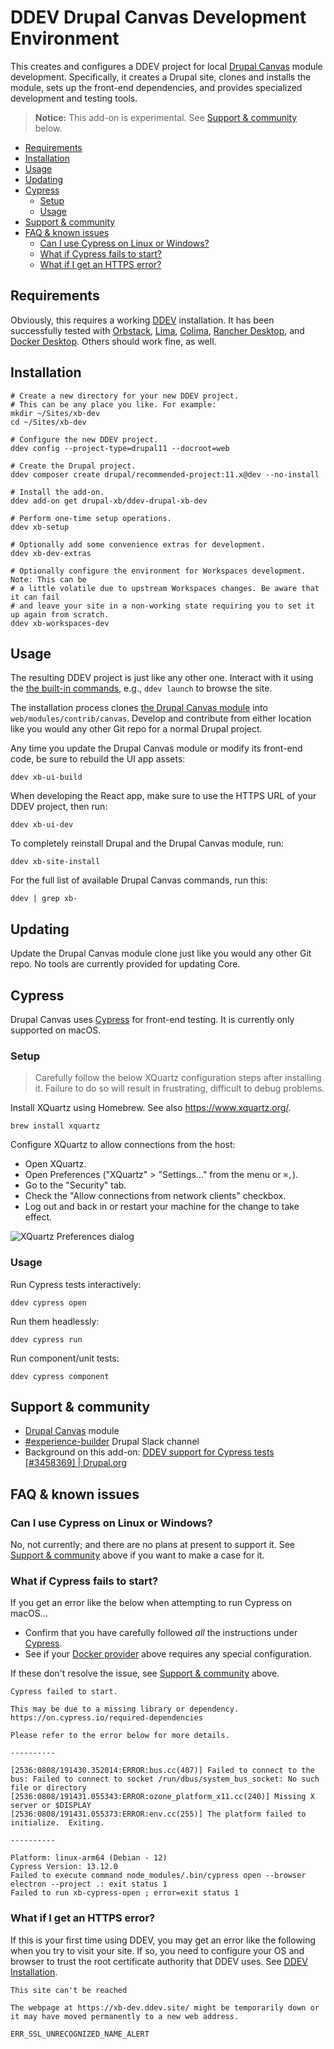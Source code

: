 # DDEV Drupal Canvas Development Environment

This creates and configures a DDEV project for local [Drupal Canvas](https://www.drupal.org/project/canvas) module development. Specifically, it creates a Drupal site, clones and installs the module, sets up the front-end dependencies, and provides specialized development and testing tools.

>  **Notice:** This add-on is experimental. See [Support & community](#support--community) below.

- [Requirements](#requirements)
- [Installation](#installation)
- [Usage](#usage)
- [Updating](#updating)
- [Cypress](#cypress)
  - [Setup](#setup)
  - [Usage](#usage-1)
- [Support \& community](#support--community)
- [FAQ \& known issues](#faq--known-issues)
  - [Can I use Cypress on Linux or Windows?](#can-i-use-cypress-on-linux-or-windows)
  - [What if Cypress fails to start?](#what-if-cypress-fails-to-start)
  - [What if I get an HTTPS error?](#what-if-i-get-an-https-error)

## Requirements

Obviously, this requires a working [DDEV](https://ddev.com/) installation. It has been successfully tested with [Orbstack](https://orbstack.dev/), [Lima](https://lima-vm.io/), [Colima](https://github.com/abiosoft/colima), [Rancher Desktop](https://rancherdesktop.io/), and [Docker Desktop](https://www.docker.com/products/docker-desktop/). Others should work fine, as well.

## Installation

```shell
# Create a new directory for your new DDEV project.
# This can be any place you like. For example:
mkdir ~/Sites/xb-dev
cd ~/Sites/xb-dev

# Configure the new DDEV project.
ddev config --project-type=drupal11 --docroot=web

# Create the Drupal project.
ddev composer create drupal/recommended-project:11.x@dev --no-install

# Install the add-on.
ddev add-on get drupal-xb/ddev-drupal-xb-dev

# Perform one-time setup operations.
ddev xb-setup

# Optionally add some convenience extras for development.
ddev xb-dev-extras

# Optionally configure the environment for Workspaces development. Note: This can be
# a little volatile due to upstream Workspaces changes. Be aware that it can fail
# and leave your site in a non-working state requiring you to set it up again from scratch.
ddev xb-workspaces-dev
```

## Usage

The resulting DDEV project is just like any other one. Interact with it using the [the built-in commands](https://ddev.readthedocs.io/en/stable/users/usage/commands/), e.g., `ddev launch` to browse the site.

The installation process clones [the Drupal Canvas module](https://www.drupal.org/project/canvas) into `web/modules/contrib/canvas`. Develop and contribute from either location like you would any other Git repo for a normal Drupal project.

Any time you update the Drupal Canvas module or modify its front-end code, be sure to rebuild the UI app assets:

```shell
ddev xb-ui-build
```

When developing the React app, make sure to use the HTTPS URL of your DDEV project, then run:

```shell
ddev xb-ui-dev
```

To completely reinstall Drupal and the Drupal Canvas module, run:

```shell
ddev xb-site-install
```

For the full list of available Drupal Canvas commands, run this:

```shell
ddev | grep xb-
```

## Updating

Update the Drupal Canvas module clone just like you would any other Git repo. No tools are currently provided for updating Core.

## Cypress

Drupal Canvas uses [Cypress](https://www.cypress.io/) for front-end testing. It is currently only supported on macOS.

### Setup

> Carefully follow the below XQuartz configuration steps after installing it. Failure to do so will result in frustrating, difficult to debug problems.

Install XQuartz using Homebrew. See also https://www.xquartz.org/.

```shell
brew install xquartz
```

Configure XQuartz to allow connections from the host:

- Open XQuartz.
- Open Preferences ("XQuartz" > "Settings..." from the menu or `⌘,`).
- Go to the "Security" tab.
- Check the "Allow connections from network clients" checkbox.
- Log out and back in or restart your machine for the change to take effect.

![XQuartz Preferences dialog](resources/xquartz-settings.png)

### Usage

Run Cypress tests interactively:

```shell
ddev cypress open
```

Run them headlessly:

```shell
ddev cypress run
```

Run component/unit tests:

```shell
ddev cypress component
```

## Support & community

- [Drupal Canvas](https://www.drupal.org/project/canvas) module
- [#experience-builder](https://drupal.slack.com/archives/C072JMEPUS1) Drupal Slack channel
- Background on this add-on: [DDEV support for Cypress tests [#3458369] | Drupal.org](https://www.drupal.org/project/canvas/issues/3458369)

## FAQ & known issues

### Can I use Cypress on Linux or Windows?

No, not currently; and there are no plans at present to support it. See [Support & community](#support--community) above if you want to make a case for it.

### What if Cypress fails to start?

If you get an error like the below when attempting to run Cypress on macOS...

- Confirm that you have carefully followed _all_ the instructions under [Cypress](#cypress).
- See if your [Docker provider](#docker-provider) above requires any special configuration.

If these don't resolve the issue, see [Support & community](#support--community) above.

```
Cypress failed to start.

This may be due to a missing library or dependency. https://on.cypress.io/required-dependencies

Please refer to the error below for more details.

----------

[2536:0808/191430.352014:ERROR:bus.cc(407)] Failed to connect to the bus: Failed to connect to socket /run/dbus/system_bus_socket: No such file or directory
[2536:0808/191431.055343:ERROR:ozone_platform_x11.cc(240)] Missing X server or $DISPLAY
[2536:0808/191431.055373:ERROR:env.cc(255)] The platform failed to initialize.  Exiting.

----------

Platform: linux-arm64 (Debian - 12)
Cypress Version: 13.12.0
Failed to execute command node_modules/.bin/cypress open --browser electron --project .: exit status 1
Failed to run xb-cypress-open ; error=exit status 1
```

### What if I get an HTTPS error?

If this is your first time using DDEV, you may get an error like the following when you try to visit your site. If so, you need to configure your OS and browser to trust the root certificate authority that DDEV uses. See [DDEV Installation](https://ddev.readthedocs.io/en/stable/users/install/ddev-installation/).

```
This site can't be reached

The webpage at https://xb-dev.ddev.site/ might be temporarily down or it may have moved permanently to a new web address.

ERR_SSL_UNRECOGNIZED_NAME_ALERT
```
